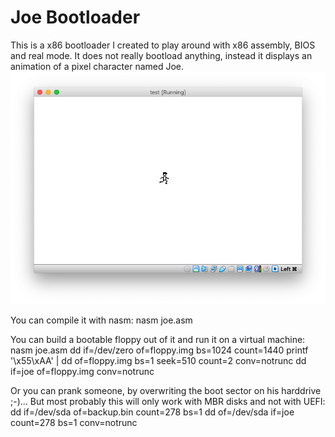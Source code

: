 # Joe Bootloader
This is a x86 bootloader I created to play around with x86 assembly, BIOS and real mode.
It does not really bootload anything, instead it displays an animation of a pixel character named Joe.
<img src="https://raw.githubusercontent.com/nerdprojects/joe-x86-bootloader/main/joe-x86-bootloader.png"/>

You can compile it with nasm:
    nasm joe.asm

You can build a bootable floppy out of it and run it on a virtual machine:
    nasm joe.asm
    dd if=/dev/zero of=floppy.img bs=1024 count=1440
    printf '\x55\xAA' | dd of=floppy.img bs=1 seek=510 count=2 conv=notrunc
    dd if=joe of=floppy.img conv=notrunc

Or you can prank someone, by overwriting the boot sector on his harddrive ;-)...
But most probably this will only work with MBR disks and not with UEFI:
    dd if=/dev/sda of=backup.bin count=278 bs=1
    dd of=/dev/sda if=joe count=278 bs=1 conv=notrunc
